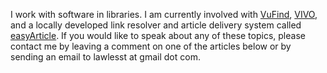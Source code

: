 I work with software in libraries.  I am currently involved with [VuFind](http://vufind.org), [VIVO](http://vivoweb.org), and a locally developed link resolver and article delivery system called [easyArticle](http://lawlesst.github.com/notebook/delivery.html).  If you would like to speak about any of these topics, please contact me by leaving a comment on one of the articles below or by sending an email to lawlesst at gmail dot com.  